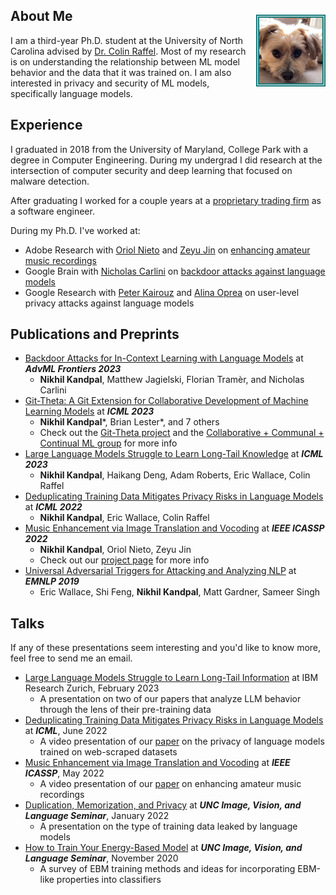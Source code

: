 ## About Me <img src="assets/Kody Test.jpg" style="border:5px double #157878; float:right; max-width:20%; margin-left:2%; margin-top:2%">

I am a third-year Ph.D. student at the University of North Carolina advised by [Dr. Colin Raffel](https://colinraffel.com/).  Most of my research is on understanding the relationship between ML model behavior and the data that it was trained on. I am also interested in privacy and security of ML models, specifically language models.

## Experience

I graduated in 2018 from the University of Maryland, College Park with a degree in Computer Engineering. During my undergrad I did research at the intersection of computer security and deep learning that focused on malware detection.

After graduating I worked for a couple years at a [proprietary trading firm](https://sig.com) as a software engineer. 

During my Ph.D. I've worked at:
* Adobe Research with [Oriol Nieto](https://www.urinieto.com/about/) and [Zeyu Jin](https://research.adobe.com/person/zeyu-jin/) on [enhancing amateur music recordings](music-enhancement.md)
* Google Brain with [Nicholas Carlini](https://nicholas.carlini.com) on [backdoor attacks against language models](https://arxiv.org/abs/2307.14692)
* Google Research with [Peter Kairouz](https://kairouzp.github.io) and [Alina Oprea](https://www.ccs.neu.edu/home/alina/) on user-level privacy attacks against language models



## Publications and Preprints
* [Backdoor Attacks for In-Context Learning with Language Models](https://arxiv.org/abs/2307.14692) at ***AdvML Frontiers 2023***
    * **Nikhil Kandpal**, Matthew Jagielski, Florian Tramèr, and Nicholas Carlini
* [Git-Theta: A Git Extension for Collaborative Development of Machine Learning Models](https://arxiv.org/abs/2306.04529) at ***ICML 2023***
    * **Nikhil Kandpal**\*, Brian Lester*, and 7 others
    * Check out the [Git-Theta project](github.com/r-three/git-theta
) and the [Collaborative + Communal + Continual ML group](bit.ly/cccml-community
) for more info
* [Large Language Models Struggle to Learn Long-Tail Knowledge](https://arxiv.org/abs/2211.08411) at ***ICML 2023***
    * **Nikhil Kandpal**, Haikang Deng, Adam Roberts, Eric Wallace, Colin Raffel 
* [Deduplicating Training Data Mitigates Privacy Risks in Language Models](https://arxiv.org/abs/2202.06539) at ***ICML 2022***
    * **Nikhil Kandpal**, Eric Wallace, Colin Raffel
* [Music Enhancement via Image Translation and Vocoding](https://arxiv.org/abs/2204.13289) at ***IEEE ICASSP 2022***
    * **Nikhil Kandpal**, Oriol Nieto, Zeyu Jin
    * Check out our [project page](music-enhancement.md) for more info
* [Universal Adversarial Triggers for Attacking and Analyzing NLP](https://arxiv.org/abs/1908.07125) at ***EMNLP 2019***
    * Eric Wallace, Shi Feng, **Nikhil Kandpal**, Matt Gardner, Sameer Singh

## Talks

If any of these presentations seem interesting and you'd like to know more, feel free to send me an email.
* [Large Language Models Struggle to Learn Long-Tail Information](assets/long_tail_slides.pdf) at IBM Research Zurich, February 2023
    * A presentation on two of our papers that analyze LLM behavior through the lens of their pre-training data
* [Deduplicating Training Data Mitigates Privacy Risks in Language Models](https://slideslive.com/38983424) at ***ICML***, June 2022
    * A video presentation of our [paper](https://arxiv.org/abs/2202.06539) on the privacy of language models trained on web-scraped datasets
* [Music Enhancement via Image Translation and Vocoding](https://youtu.be/K3C__kpr7M8) at ***IEEE ICASSP***, May 2022
    * A video presentation of our [paper](https://arxiv.org/abs/2204.13289) on enhancing amateur music recordings 
* [Duplication, Memorization, and Privacy](assets/memorization_slides.pdf) at ***UNC Image, Vision, and Language Seminar***, January 2022
    * A presentation on the type of training data leaked by language models
* [How to Train Your Energy-Based Model](assets/ebm_slides.pdf) at ***UNC Image, Vision, and Language Seminar***, November 2020
    * A survey of EBM training methods and ideas for incorporating EBM-like properties into classifiers

